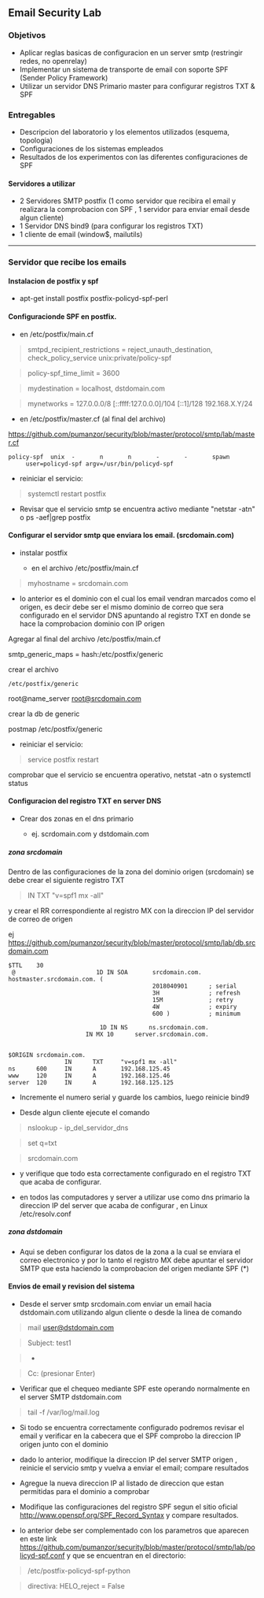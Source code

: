 ## Email Security Lab

### Objetivos
* Aplicar reglas basicas de configuracion en un server smtp (restringir redes, no openrelay)
* Implementar un sistema de transporte de email con soporte SPF (Sender Policy Framework)
* Utilizar un servidor DNS Primario master para configurar registros TXT & SPF

### Entregables
* Descripcion del laboratorio y los elementos utilizados (esquema, topologia)
* Configuraciones de los sistemas empleados
* Resultados de los experimentos con las diferentes configuraciones de SPF

#### Servidores a utilizar

* 2 Servidores SMTP postfix (1 como servidor que recibira el email y realizara la comprobacion con SPF , 1 servidor para enviar email desde algun cliente)
* 1 Servidor DNS bind9 (para configurar los registros TXT)
* 1 cliente de email (window$, mailutils)

--------
### Servidor que recibe los emails

#### Instalacion de postfix y spf

* apt-get install postfix postfix-policyd-spf-perl

#### Configuracionde SPF en postfix.

  - en /etc/postfix/main.cf

> smtpd_recipient_restrictions = reject_unauth_destination, check_policy_service unix:private/policy-spf

> policy-spf_time_limit = 3600

> mydestination = localhost, dstdomain.com

> mynetworks = 127.0.0.0/8 [::ffff:127.0.0.0]/104 [::1]/128 192.168.X.Y/24

  - en /etc/postfix/master.cf (al final del archivo)

https://github.com/pumanzor/security/blob/master/protocol/smtp/lab/master.cf


    policy-spf  unix  -       n       n       -       -       spawn
         user=policyd-spf argv=/usr/bin/policyd-spf
     

* reiniciar el servicio:

> systemctl restart postfix 

* Revisar que el servicio smtp se encuentra activo mediante "netstar -atn" o ps -aef|grep postfix

#### Configurar el servidor smtp que enviara los email. (srcdomain.com)

- instalar postfix

  - en el archivo /etc/postfix/main.cf

> myhostname = srcdomain.com

  - lo anterior es el dominio con el cual los email vendran marcados como el origen, es decir debe ser el mismo dominio de correo que sera configurado en el servidor DNS apuntando al registro TXT en donde se hace la comprobacion dominio con IP origen

Agregar al final del archivo /etc/postfix/main.cf

smtp_generic_maps = hash:/etc/postfix/generic

crear el archivo

    /etc/postfix/generic

root@name_server   root@srcdomain.com

crear la db de generic

postmap /etc/postfix/generic

* reiniciar el servicio:

> service postfix restart 

comprobar que el servicio se encuentra operativo, netstat -atn o systemctl status

#### Configuracion del registro TXT en server DNS

* Crear dos zonas en el dns primario
  
  - ej. scrdomain.com y dstdomain.com

##### zona srcdomain

Dentro de las configuraciones de la zona del dominio origen (srcdomain) se debe crear el siguiente registro TXT

> IN	TXT	"v=spf1 mx -all"

y crear el RR correspondiente al registro MX con la direccion IP del servidor de correo de origen

ej https://github.com/pumanzor/security/blob/master/protocol/smtp/lab/db.srcdomain.com


    $TTL    30
     @                       1D IN SOA       srcdomain.com. hostmaster.srcdomain.com. (
                                             2018040901      ; serial
                                             3H              ; refresh
                                             15M             ; retry
                                             4W              ; expiry
                                             600 )           ; minimum
    
                              1D IN NS      ns.srcdomain.com.
	                      IN MX 10	    server.srcdomain.com. 


    $ORIGIN srcdomain.com. 
                    IN      TXT	    "v=spf1 mx -all"
    ns      600     IN      A       192.168.125.45
    www     120     IN      A       192.168.125.46
    server	120     IN	    A       192.168.125.125


* Incremente el numero serial y guarde los cambios, luego reinicie bind9

* Desde algun cliente ejecute el comando

> nslookup - ip_del_servidor_dns

> set q=txt

> srcdomain.com

  - y verifique que todo esta correctamente configurado en el registro TXT que acaba de configurar.

* en todos las computadores y server a utilizar use como dns primario la direccion IP del server que acaba de configurar , en Linux /etc/resolv.conf

##### zona dstdomain

* Aqui se deben configurar los datos de la zona a la cual se enviara el correo electronico y por lo tanto el registro MX debe apuntar el servidor SMTP que esta haciendo la comprobacion del origen mediante SPF (*)


#### Envios de email y revision del sistema

* Desde el server smtp srcdomain.com enviar un email hacia dstdomain.com utilizando algun cliente o desde la linea de comando 

> mail user@dstdomain.com

> Subject: test1

> -

> Cc:  (presionar Enter)

* Verificar que el chequeo mediante SPF este operando normalmente en el server SMTP dstdomain.com

> tail -f /var/log/mail.log

* Si todo se encuentra correctamente configurado podremos revisar el email y verificar en la cabecera que el SPF comprobo la direccion IP origen junto con el dominio

* dado lo anterior, modifique la direccion IP del server SMTP origen , reinicie el servicio smtp y vuelva a enviar el email; compare resultados

* Agregue la nueva direccion IP al listado de direccion que estan permitidas para el dominio a comprobar

* Modifique las configuraciones del registro SPF segun el sitio oficial http://www.openspf.org/SPF_Record_Syntax y compare resultados.

* lo anterior debe ser complementado con los parametros que aparecen en este link https://github.com/pumanzor/security/blob/master/protocol/smtp/lab/policyd-spf.conf y que se encuentran en el directorio:

> /etc/postfix-policyd-spf-python

> directiva: HELO_reject = False


